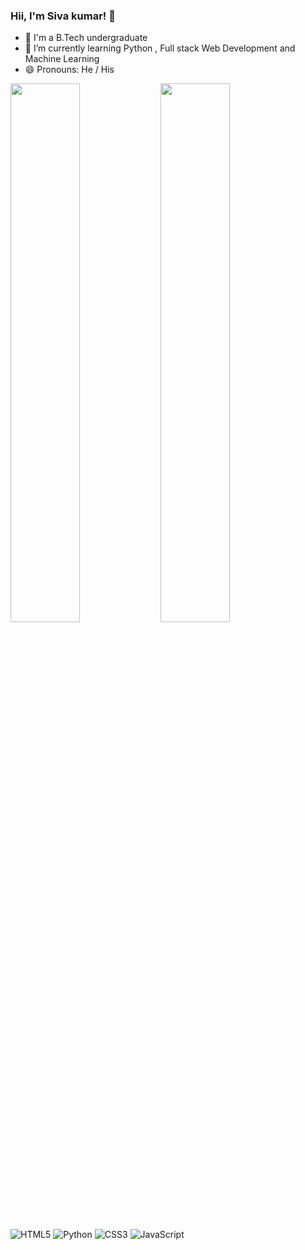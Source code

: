 ### Hii, I'm Siva kumar! 👋

- 🏫 I'm a B.Tech undergraduate
- 🌱 I’m currently learning Python , Full stack Web Development and Machine Learning 
- 😄 Pronouns: He / His
<img align="left" width="47%" src="https://github-readme-stats.vercel.app/api?username=siva12-could&theme=radical"/>

<img align="left" width="47%" src="https://github-readme-stats.vercel.app/api/top-langs/?username=siva12-could&layout=compact"/>
<img alt="HTML5" src="https://img.shields.io/badge/html5-%23E34F26.svg? style=for-the-badge&logo=html5&logoColor=white"/>

<img alt="Python" src="https://img.shields.io/badge/python-%2314354C.svg? style=for-the-badge&logo=python&logoColor=white"/>
<img alt="CSS3" src="https://img.shields.io/badge/css3-%231572B6.svg? style=for-the-badge&logo=css&logoColor=white"/>

<img alt="JavaScript" src="https://img.shields.io/badge/javascript-%23323330.svg?style=for-the-badge&logo=javascript&logoColor=white"/>
